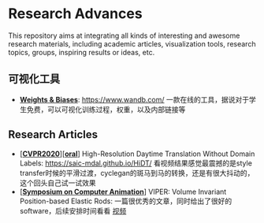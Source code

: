 # Research Advances

This repository aims at integrating all kinds of interesting and awesome research materials, including academic articles, visualization tools, research topics, groups, inspiring results or ideas, etc.

## 可视化工具
- [**Weights & Biases**](https://www.wandb.com/): https://www.wandb.com/
一款在线的工具，据说对于学生免费，可以可视化训练过程，权重，以及内部链接等

## Research Articles
- [[**CVPR2020**]()][[**oral**]()] High-Resolution Daytime Translation Without Domain Labels: https://saic-mdal.github.io/HiDT/
看视频结果感觉最震撼的是style transfer时候的平滑过渡，cyclegan的斑马到马的转换，还是有很大抖动的，这个回头自己试一试效果
- [[**Symposium on Computer Animation**]()] VIPER: Volume Invariant Position-based Elastic Rods: 一篇很优秀的文章，同时给出了很好的software，后续安排时间看看 
[视频](https://www.youtube.com/watch?v=higGxGmwDbs&t=210s)
